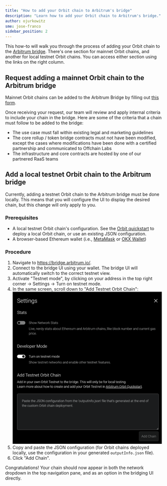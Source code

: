 ```yaml
---
title: "How to add your Orbit chain to Arbitrum's bridge"
description: "Learn how to add your Orbit chain to Arbitrum's bridge."
author: ojurkowitz
sme: jose-franco
sidebar_position: 2
---
```


This how-to will walk you through the process of adding your Orbit chain to the [Arbitrum bridge](https://bridge.arbitrum.io/). There's one section for mainnet Orbit chains, and another for local testnet Orbit chains. You can access either section using the links on the right column.

## Request adding a mainnet Orbit chain to the Arbitrum bridge

Mainnet Orbit chains can be added to the Arbitrum Bridge by filling out [this form](https://github.com/OffchainLabs/arbitrum-token-bridge/issues/new/choose).

Once receiving your request, our team will review and apply internal criteria to include your chain in the bridge. Here are some of the criteria that a chain must follow to be added to the bridge:

- The use case must fall within existing legal and marketing guidelines
- The core rollup / token bridge contracts must not have been modified, except the cases where modifications have been done with a certified partnership and communicated to Offchain Labs
- The infrastructure and core contracts are hosted by one of our partnered RaaS teams

## Add a local testnet Orbit chain to the Arbitrum bridge

Currently, adding a testnet Orbit chain to the Arbitrum bridge must be done locally. This means that you will configure the UI to display the desired chain, but this change will only apply to you.

### Prerequisites

- A local testnet Orbit chain's configuration. See the [Orbit quickstart](/launch-orbit-chain/orbit-quickstart.md) to deploy a local Orbit chain, or use an existing JSON configuration.
- A browser-based Ethereum wallet (i.e., [MetaMask](https://metamask.io/) or [OKX Wallet](https://www.okx.com/))

### Procedure

1. Navigate to https://bridge.arbitrum.io/.
2. Connect to the bridge UI using your wallet. The bridge UI will automatically switch to the correct testnet view.
3. Activate "Testnet mode", by clicking on your address in the top right corner -> Settings -> Turn on testnet mode.
4. In the same screen, scroll down to "Add Testnet Orbit Chain":
   ![Orbit Bridge](../assets/orbit-bridge-testnet-mode.png)
5. Copy and paste the JSON configuration (for Orbit chains deployed locally, use the configuration in your generated `outputInfo.json` file).
6. Click "Add Chain".

Congratulations! Your chain should now appear in both the network dropdown in the top navigation pane, and as an option in the bridging UI directly.

